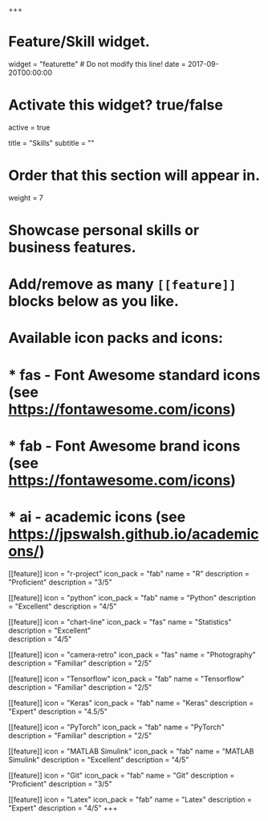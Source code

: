 +++
# Feature/Skill widget.
widget = "featurette"  # Do not modify this line!
date = 2017-09-20T00:00:00

# Activate this widget? true/false
active = true

title = "Skills"
subtitle = ""

# Order that this section will appear in.
weight = 7

# Showcase personal skills or business features.
# 
# Add/remove as many `[[feature]]` blocks below as you like.
# 
# Available icon packs and icons:
# * fas - Font Awesome standard icons (see https://fontawesome.com/icons)
# * fab - Font Awesome brand icons (see https://fontawesome.com/icons)
# * ai - academic icons (see https://jpswalsh.github.io/academicons/)

[[feature]]
  icon = "r-project"
  icon_pack = "fab"
  name = "R"
  description = "Proficient"
  description = "3/5"
 
[[feature]]
  icon = "python"
  icon_pack = "fab"
  name = "Python"
  description = "Excellent"
  description = "4/5"
  
[[feature]]
  icon = "chart-line"
  icon_pack = "fas"
  name = "Statistics"
  description = "Excellent"  
  description = "4/5"
  
[[feature]]
  icon = "camera-retro"
  icon_pack = "fas"
  name = "Photography"
  description = "Familiar"
  description = "2/5"

[[feature]]
  icon = "Tensorflow"
  icon_pack = "fab"
  name = "Tensorflow"
  description = "Familiar"
  description = "2/5"

[[feature]]
  icon = "Keras"
  icon_pack = "fab"
  name = "Keras"
  description = "Expert"
  description = "4.5/5"
  
 [[feature]]
  icon = "PyTorch"
  icon_pack = "fab"
  name = "PyTorch"
  description = "Familiar"
  description = "2/5"
  
  [[feature]]
  icon = "MATLAB Simulink"
  icon_pack = "fab"
  name = "MATLAB Simulink"
  description = "Excellent"
  description = "4/5"
  
  [[feature]]
  icon = "Git"
  icon_pack = "fab"
  name = "Git"
  description = "Proficient"
  description = "3/5"
  
  [[feature]]
  icon = "Latex"
  icon_pack = "fab"
  name = "Latex"
  description = "Expert"
  description = "4/5"
+++
